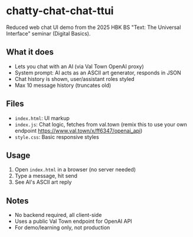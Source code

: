 # chatty-chat-chat-ttui

Reduced web chat UI demo from the 2025 HBK BS "Text: The Universal Interface" seminar (Digital Basics).

## What it does
- Lets you chat with an AI (via Val Town OpenAI proxy)
- System prompt: AI acts as an ASCII art generator, responds in JSON
- Chat history is shown, user/assistant roles styled
- Max 10 message history (truncates old)

## Files
- `index.html`: UI markup
- `index.js`: Chat logic, fetches from val.town (remix this to use your own endpoint https://www.val.town/x/ff6347/openai_api)
- `style.css`: Basic responsive styles

## Usage
1. Open `index.html` in a browser (no server needed)
2. Type a message, hit send
3. See AI's ASCII art reply

## Notes
- No backend required, all client-side
- Uses a public Val Town endpoint for OpenAI API
- For demo/learning only, not production
